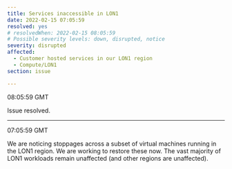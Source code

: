 ```yaml
---
title: Services inaccessible in LON1
date: 2022-02-15 07:05:59 
resolved: yes
# resolvedWhen: 2022-02-15 08:05:59
# Possible severity levels: down, disrupted, notice
severity: disrupted
affected:
  - Customer hosted services in our LON1 region
  - Compute/LON1
section: issue

---
```

08:05:59  GMT

Issue resolved.

---

07:05:59  GMT

We are noticing stoppages across a subset of virtual machines running in the LON1 region. We are working to restore these now. The vast majority of LON1 workloads remain unaffected (and other regions are unaffected).
